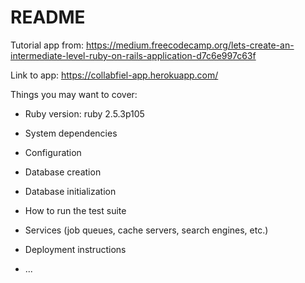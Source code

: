 # README

Tutorial app from: 
https://medium.freecodecamp.org/lets-create-an-intermediate-level-ruby-on-rails-application-d7c6e997c63f

Link to app:
https://collabfiel-app.herokuapp.com/

Things you may want to cover:

* Ruby version:
ruby 2.5.3p105

* System dependencies

* Configuration

* Database creation

* Database initialization

* How to run the test suite

* Services (job queues, cache servers, search engines, etc.)

* Deployment instructions

* ...
